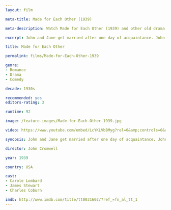 ```yaml
---
layout: film

meta-title: Made for Each Other (1939)

meta-description: Watch Made for Each Other (1939) and other old drama movies at La Filmothèque.

excerpt: John and Jane get married after one day of acquaintance. John's mother disapproves of the marriage. The couple struggles to get through their first year of marriage, tormented by money problems and by sickness. Nevertheless, their love never falters.

title: Made for Each Other

permalink: films/Made-for-Each-Other-1939

genre:
- Romance
- Drama
- Comedy

decade: 1930s

recommended: yes
editors-rating: 3

runtime: 92

image: /feature-images/Made-for-Each-Other-1939.jpg

video: https://www.youtube.com/embed/LcYKLVbBMyg?rel=0&amp;controls=0&amp;showinfo=0

synopsis: John and Jane get married after one day of acquaintance. John's mother disapproves of the marriage. The couple struggles to get through their first year of marriage, tormented by money problems and by sickness. Nevertheless, their love never falters.

director: John Cromwell

year: 1939

country: USA

cast:
- Carole Lombard
- James Stewart
- Charles Coburn

imdb: http://www.imdb.com/title/tt0031602/?ref_=fn_al_tt_1
---
```


